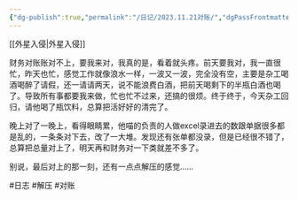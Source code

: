 ```yaml
---
{"dg-publish":true,"permalink":"/日记/2023.11.21对账/","dgPassFrontmatter":true,"noteIcon":""}
---
```



[[外星入侵\|外星入侵]]

财务对账账对不上，要我来对，我真的是，看着就头疼。前天要我对，我一直很忙，昨天也忙，感觉工作就像浪水一样，一波又一波，完全没有空，主要是杂工喝酒喝醉了请假，还一请请两天，说不能浪费白酒，把前天喝剩下的半瓶白酒也喝了。导致所有事都要我来做，忙也忙不过来，还搞的很烦。终于终于，今天杂工回归，请他喝了瓶饮料，总算把活好好的清完了。

晚上对了一晚上，看得眼睛累，他喵的负责的人做excel录进去的数跟单据很多都是乱的，一条条对下去，改了一大堆。发现还有张单都没录，但是已经很不错了，总算把总量对上了，明天再和财务对一下类就差不多了。

别说，最后对上的那一刻，还有一点点解压的感觉……

#日志 #解压 #对账
